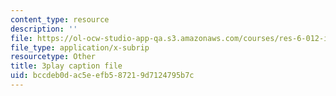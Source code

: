 ```yaml
---
content_type: resource
description: ''
file: https://ol-ocw-studio-app-qa.s3.amazonaws.com/courses/res-6-012-introduction-to-probability-spring-2018/bccdeb0dac5eefb587219d7124795b7c_vjYanZ1nsZg.srt
file_type: application/x-subrip
resourcetype: Other
title: 3play caption file
uid: bccdeb0d-ac5e-efb5-8721-9d7124795b7c
---
```

